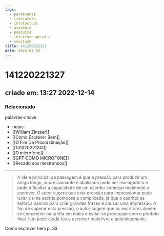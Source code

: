 ```yaml
---
tags:
  - permanente
  - literatura
  - intelectual
  - academia
  - pesquisa
  - interessesgerais
  - substack
title: 141220221327
date: 2023-02-24
---
```

# 141220221327
## criado em: 13:27 2022-12-14

### Relacionado
palavras-chave:
- notas: 
- [[William Zinsser]]
- [[Como Escrever Bem]]
- [[O Fim Da Procrastinação]]
- [[101020221241]]
- [[O microfone]]
- [[GPT COMO MICROFONE]]
- [[Recado aos mestrandos]]
---

>A ideia principal da passagem é que a pressão para produzir um artigo longo, impressionante e abalizado pode ser esmagadora e pode dificultar a capacidade de um escritor começar realmente a escrever. O autor sugere que esta pressão para impressionar pode levar a uma escrita pomposa e complicada, já que o escritor se esforça demais para criar grandes frases e causar uma impressão. A fim de superar esta pressão, o autor sugere que os escritores devem se concentrar na tarefa em mãos e evitar se preocupar com o produto final. Isto pode ajudá-los a escrever mais livre e autenticamente.


Como escrever bem p. 33